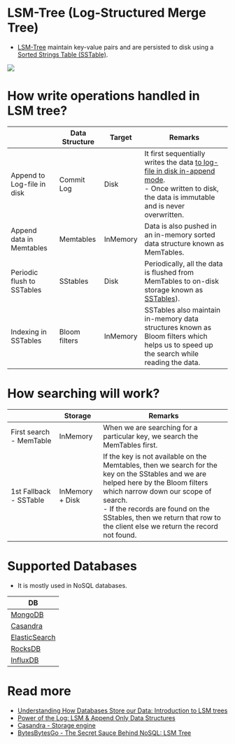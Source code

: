 # LSM-Tree (Log-Structured Merge Tree)
- [LSM-Tree](https://en.wikipedia.org/wiki/Log-structured_merge-tree) maintain key-value pairs and are persisted to disk using a [Sorted Strings Table (SSTable)](https://docs.datastax.com/en/archived/cassandra/3.0/cassandra/dml/dmlHowDataWritten.html).

![](https://www.scylladb.com/wp-content/uploads/sstable-diagram.png)

# How write operations handled in LSM tree?

|                            | Data Structure | Target   | Remarks                                                                                                                                                                        |
|----------------------------|----------------|----------|--------------------------------------------------------------------------------------------------------------------------------------------------------------------------------|
| Append to Log-file in disk | Commit Log     | Disk     | It first sequentially writes the data [to log-file in disk in-append mode](AppendOnlyProperty.md).<br/>- Once written to disk, the data is immutable and is never overwritten. |
| Append data in Memtables   | Memtables      | InMemory | Data is also pushed in an in-memory sorted data structure known as MemTables.                                                                                                  |
| Periodic flush to SSTables | SStables       | Disk     | Periodically, all the data is flushed from MemTables to on-disk storage known as [SSTables](https://www.scylladb.com/glossary/sstable/)).                                                                                     |
| Indexing in SSTables       | Bloom filters  | InMemory | SSTables also maintain in-memory data structures known as Bloom filters which helps us to speed up the search while reading the data.                                          |

# How searching will work?

|                         | Storage         | Remarks                                                                                                                                                                                                                                                                                                |
|-------------------------|-----------------|--------------------------------------------------------------------------------------------------------------------------------------------------------------------------------------------------------------------------------------------------------------------------------------------------------|
| First search - MemTable | InMemory        | When we are searching for a particular key, we search the MemTables first.                                                                                                                                                                                                                             |
| 1st Fallback - SSTable  | InMemory + Disk | If the key is not available on the Memtables, then we search for the key on the SStables and we are helped here by the Bloom filters which narrow down our scope of search.<br/>- If the records are found on the SStables, then we return that row to the client else we return the record not found. |

# Supported Databases
- It is mostly used in NoSQL databases.

| DB                                                             |
|----------------------------------------------------------------|
| [MongoDB](../10_Document-Databases/MongoAtlas/Readme.md)                 |
| [Casandra](../11_WideColumn-Databases/ApacheCasandra.md)       |
| [ElasticSearch](../9_Search-Databases/ElasticSearch/Readme.md) |
| [RocksDB](../14_EmbededKeyValue-Databases/RocksDB.md)          |
| [InfluxDB](../12_TimeSeries-Databases/InfluxDB.md)             |

# Read more
- [Understanding How Databases Store our Data: Introduction to LSM trees](https://javascript.plainenglish.io/understanding-how-databases-store-our-data-introduction-to-lsm-trees-ec1c46096570)
- [Power of the Log: LSM & Append Only Data Structures](https://www.slideshare.net/ConfluentInc/power-of-the-loglsm-append-only-data-structures)
- [Casandra - Storage engine](https://docs.datastax.com/en/cassandra-oss/3.x/cassandra/dml/dmlManageOndisk.html)
- [BytesBytesGo - The Secret Sauce Behind NoSQL: LSM Tree](https://www.youtube.com/watch?v=I6jB0nM9SKU)